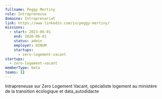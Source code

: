 ```yaml
---
fullname: Peggy Mertiny
role: Intrapreneuse
domaine: Intraprenariat
link: https://www.linkedin.com/in/peggy-mertiny/
missions:
  - start: 2023-06-01
    end: 2026-06-01
    status: admin
    employer: DINUM
    startups:
      - zero-logement-vacant
startups:
  - zero-logement-vacant
memberType: beta
teams: []
---
```

Intrapreneuse sur Zero Logement Vacant, spécialiste logement au ministère de la transition écologique et data_autodidacte